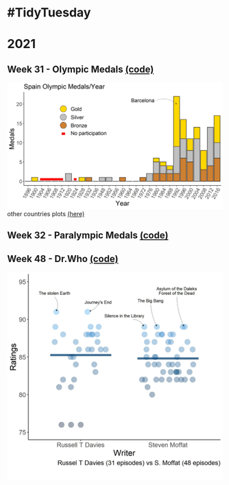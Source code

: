 # #TidyTuesday
# 2021
## Week 31 - Olympic Medals [(code)](https://github.com/pgomba/TidyTuesday/tree/main/2021/Olimp_31)
![Olimpic](https://github.com/pgomba/TidyTuesday/blob/main/2021/Olimp_31/plots/spain_medals.jpeg)
other countries plots [(here)](https://github.com/pgomba/TidyTuesday/tree/main/2021/Olimp_31/plots)
## Week 32 - Paralympic Medals [(code)](https://github.com/pgomba/TidyTuesday/tree/main/2021/drWho_48)
## Week 48 - Dr.Who [(code)](https://github.com/pgomba/TidyTuesday/tree/main/2021/drWho_48)
![Dr.Who](2021/drWho_48/plots/drwho.jpg)
